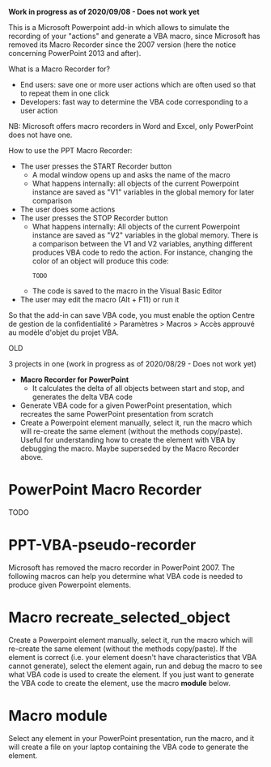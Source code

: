 **Work in progress as of 2020/09/08 - Does not work yet**

This is a Microsoft Powerpoint add-in which allows to simulate the recording of your "actions" and generate a VBA macro, since Microsoft has removed its Macro Recorder since the 2007 version (here the notice concerning PowerPoint 2013 and after).

What is a Macro Recorder for?
- End users: save one or more user actions which are often used so that to repeat them in one click
- Developers: fast way to determine the VBA code corresponding to a user action

NB: Microsoft offers macro recorders in Word and Excel, only PowerPoint does not have one.

How to use the PPT Macro Recorder:
- The user presses the START Recorder button
  - A modal window opens up and asks the name of the macro
  - What happens internally: all objects of the current Powerpoint instance are saved as "V1" variables in the global memory for later comparison
- The user does some actions
- The user presses the STOP Recorder button
  - What happens internally: All objects of the current Powerpoint instance are saved as "V2" variables in the global memory. There is a comparison between the V1 and V2 variables, anything different produces VBA code to redo the action. For instance, changing the color of an object will produce this code:
    ```
    TODO
    ```
  - The code is saved to the macro in the Visual Basic Editor
- The user may edit the macro (Alt + F11) or run it

So that the add-in can save VBA code, you must enable the option Centre de gestion de la confidentialité > Paramètres > Macros > Accès approuvé au modèle d'objet du projet VBA.

OLD

3 projects in one (work in progress as of 2020/08/29 - Does not work yet)
- **Macro Recorder for PowerPoint**
  - It calculates the delta of all objects between start and stop, and generates the delta VBA code
- Generate VBA code for a given PowerPoint presentation, which recreates the same PowerPoint presentation from scratch
- Create a Powerpoint element manually, select it, run the macro which will re-create the same element (without the methods copy/paste). Useful for understanding how to create the element with VBA by debugging the macro. Maybe superseded by the Macro Recorder above.

# PowerPoint Macro Recorder

TODO

# PPT-VBA-pseudo-recorder
Microsoft has removed the macro recorder in PowerPoint 2007. The following macros can help you determine what VBA code is needed to produce given Powerpoint elements.

# Macro recreate_selected_object
Create a Powerpoint element manually, select it, run the macro which will re-create the same element (without the methods copy/paste).
If the element is correct (i.e. your element doesn't have characteristics that VBA cannot generate), select the element again, run and debug the macro to see what VBA code is used to create the element.
If you just want to generate the VBA code to create the element, use the macro **module** below.

# Macro module
Select any element in your PowerPoint presentation, run the macro, and it will create a file on your laptop containing the VBA code to generate the element.
